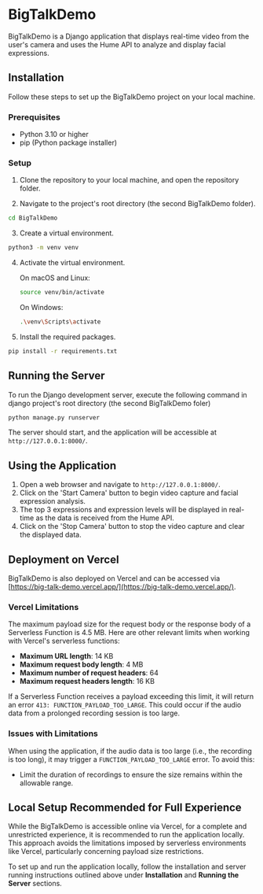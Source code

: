 # BigTalkDemo

BigTalkDemo is a Django application that displays real-time video from the user's camera and uses the Hume API to analyze and display facial expressions.



## Installation

Follow these steps to set up the BigTalkDemo project on your local machine.

### Prerequisites

- Python 3.10 or higher
- pip (Python package installer)

### Setup

1. Clone the repository to your local machine, and open the repository folder.

2. Navigate to the project's root directory (the second BigTalkDemo folder).

```sh
cd BigTalkDemo
```

3. Create a virtual environment.
```sh
python3 -m venv venv
```

4. Activate the virtual environment.

    On macOS and Linux:
    ```sh
    source venv/bin/activate
    ```

    On Windows:
    ```sh
    .\venv\Scripts\activate
    ```

5. Install the required packages.
```sh
pip install -r requirements.txt
```

## Running the Server

To run the Django development server, execute the following command in django project's root directory (the second BigTalkDemo foler)
```sh
python manage.py runserver
```

The server should start, and the application will be accessible at `http://127.0.0.1:8000/`.

## Using the Application

1. Open a web browser and navigate to `http://127.0.0.1:8000/`.
2. Click on the 'Start Camera' button to begin video capture and facial expression analysis.
3. The top 3 expressions and expression levels will be displayed in real-time as the data is received from the Hume API.
4. Click on the 'Stop Camera' button to stop the video capture and clear the displayed data.

## Deployment on Vercel

BigTalkDemo is also deployed on Vercel and can be accessed via [https://big-talk-demo.vercel.app/](https://big-talk-demo.vercel.app/). 

### Vercel Limitations

The maximum payload size for the request body or the response body of a Serverless Function is 4.5 MB. Here are other relevant limits when working with Vercel's serverless functions:

- **Maximum URL length**: 14 KB
- **Maximum request body length**: 4 MB
- **Maximum number of request headers**: 64
- **Maximum request headers length**: 16 KB

If a Serverless Function receives a payload exceeding this limit, it will return an error `413: FUNCTION_PAYLOAD_TOO_LARGE`. This could occur if the audio data from a prolonged recording session is too large.

### Issues with Limitations

When using the application, if the audio data is too large (i.e., the recording is too long), it may trigger a `FUNCTION_PAYLOAD_TOO_LARGE` error. To avoid this:

- Limit the duration of recordings to ensure the size remains within the allowable range.

## Local Setup Recommended for Full Experience

While the BigTalkDemo is accessible online via Vercel, for a complete and unrestricted experience, it is recommended to run the application locally. This approach avoids the limitations imposed by serverless environments like Vercel, particularly concerning payload size restrictions.

To set up and run the application locally, follow the installation and server running instructions outlined above under **Installation** and **Running the Server** sections.
